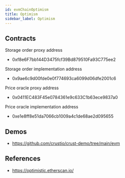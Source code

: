 ```yaml
---
id: evmChainOptimism
title: Optimism
sidebar_label: Optimism
---
```


## Contracts

Storage order proxy address

- 0xf8e6F7bb144D3475fcf39Bd879510Fa93C775ee2

Storage order implementation address

- 0x9ae6c9d00fde0e0f774693ca6099d06dfe2001c6

Price oracle proxy address

- 0x0411EC483F45e0784361e9c633C1b63ece9837a0

Price oracle implementation address

- 0xe1e8ff8e51da7066cb1009a4c1de68ae2d095655

## Demos

- https://github.com/crustio/crust-demo/tree/main/evm

## References

- https://optimistic.etherscan.io/
